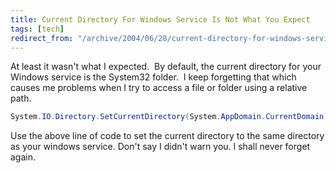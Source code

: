```yaml
---
title: Current Directory For Windows Service Is Not What You Expect
tags: [tech]
redirect_from: "/archive/2004/06/28/current-directory-for-windows-service-is-not-what-you-expect.aspx/"
---
```


At least it wasn't what I expected.  By default, the current directory
for your Windows service is the System32 folder.  I keep forgetting that
which causes me problems when I try to access a file or folder using a
relative path.

```csharp
System.IO.Directory.SetCurrentDirectory(System.AppDomain.CurrentDomain.BaseDirectory);
```

Use the above line of code to set the current directory to the same
directory as your windows service. Don't say I didn't warn you. I shall
never forget again.

